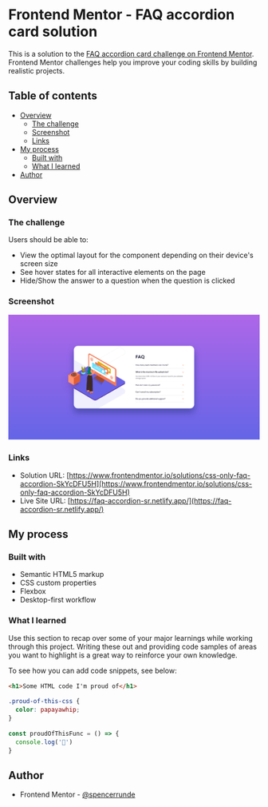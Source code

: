 # Frontend Mentor - FAQ accordion card solution

This is a solution to the [FAQ accordion card challenge on Frontend Mentor](https://www.frontendmentor.io/challenges/faq-accordion-card-XlyjD0Oam). Frontend Mentor challenges help you improve your coding skills by building realistic projects. 

## Table of contents

- [Overview](#overview)
  - [The challenge](#the-challenge)
  - [Screenshot](#screenshot)
  - [Links](#links)
- [My process](#my-process)
  - [Built with](#built-with)
  - [What I learned](#what-i-learned)
- [Author](#author)

## Overview

### The challenge

Users should be able to:

- View the optimal layout for the component depending on their device's screen size
- See hover states for all interactive elements on the page
- Hide/Show the answer to a question when the question is clicked

### Screenshot

![](./screenshot.png)

### Links

- Solution URL: [https://www.frontendmentor.io/solutions/css-only-faq-accordion-SkYcDFU5H](https://www.frontendmentor.io/solutions/css-only-faq-accordion-SkYcDFU5H)
- Live Site URL: [https://faq-accordion-sr.netlify.app/](https://faq-accordion-sr.netlify.app/)

## My process

### Built with

- Semantic HTML5 markup
- CSS custom properties
- Flexbox
- Desktop-first workflow

### What I learned

Use this section to recap over some of your major learnings while working through this project. Writing these out and providing code samples of areas you want to highlight is a great way to reinforce your own knowledge.

To see how you can add code snippets, see below:

```html
<h1>Some HTML code I'm proud of</h1>
```
```css
.proud-of-this-css {
  color: papayawhip;
}
```
```js
const proudOfThisFunc = () => {
  console.log('🎉')
}
```

## Author

- Frontend Mentor - [@spencerrunde](https://www.frontendmentor.io/profile/spencerrunde)
